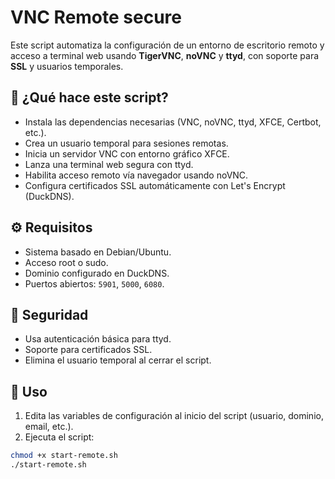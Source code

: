 # VNC Remote secure 

Este script automatiza la configuración de un entorno de escritorio remoto y acceso a terminal web usando **TigerVNC**, **noVNC** y **ttyd**, con soporte para **SSL** y usuarios temporales.

## 🚀 ¿Qué hace este script?

- Instala las dependencias necesarias (VNC, noVNC, ttyd, XFCE, Certbot, etc.).
- Crea un usuario temporal para sesiones remotas.
- Inicia un servidor VNC con entorno gráfico XFCE.
- Lanza una terminal web segura con ttyd.
- Habilita acceso remoto vía navegador usando noVNC.
- Configura certificados SSL automáticamente con Let's Encrypt (DuckDNS).

## ⚙️ Requisitos

- Sistema basado en Debian/Ubuntu.
- Acceso root o sudo.
- Dominio configurado en DuckDNS.
- Puertos abiertos: `5901`, `5000`, `6080`.

## 🔐 Seguridad

- Usa autenticación básica para ttyd.
- Soporte para certificados SSL.
- Elimina el usuario temporal al cerrar el script.

## 🧪 Uso

1. Edita las variables de configuración al inicio del script (usuario, dominio, email, etc.).
2. Ejecuta el script:

```bash
chmod +x start-remote.sh
./start-remote.sh

